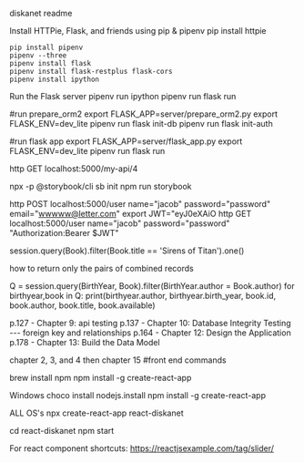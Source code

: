 diskanet readme

Install HTTPie, Flask, and friends using pip & pipenv
    pip install httpie
    
    pip install pipenv
    pipenv --three
    pipenv install flask
    pipenv install flask-restplus flask-cors
    pipenv install ipython

Run the Flask server
    pipenv run ipython
    pipenv run flask run
   
#run prepare_orm2
export FLASK_APP=server/prepare_orm2.py
export FLASK_ENV=dev_lite
pipenv run flask init-db
pipenv run flask init-auth

#run flask app
export FLASK_APP=server/flask_app.py
export FLASK_ENV=dev_lite
pipenv run flask run

http GET localhost:5000/my-api/4

npx -p @storybook/cli sb init
npm run storybook

http POST localhost:5000/user name="jacob" password="password" email="wwwww@letter.com"
export JWT="eyJ0eXAiO
http GET localhost:5000/user name="jacob" password="password"
"Authorization:Bearer $JWT"



session.query(Book).filter(Book.title == 'Sirens of Titan').one()

how to return only the pairs of combined records

Q = session.query(BirthYear, Book).filter(BirthYear.author = Book.author)
for birthyear,book in Q:
	print(birthyear.author, birthyear.birth_year, book.id, book.author, book.title,
		book.available)
		
p.127 - Chapter 9: api testing 
p.137 - Chapter 10: Database Integrity Testing --- foreign key and relationships
p.164 - Chapter 12: Design the Application
p.178 - Chapter 13: Build the Data Model

chapter 2, 3, and 4 then chapter 15
#front end commands 

brew install npm
npm install -g create-react-app

Windows
choco install nodejs.install
npm install -g create-react-app

ALL OS's
npx create-react-app react-diskanet

cd react-diskanet
npm start


For react component shortcuts: https://reactjsexample.com/tag/slider/

